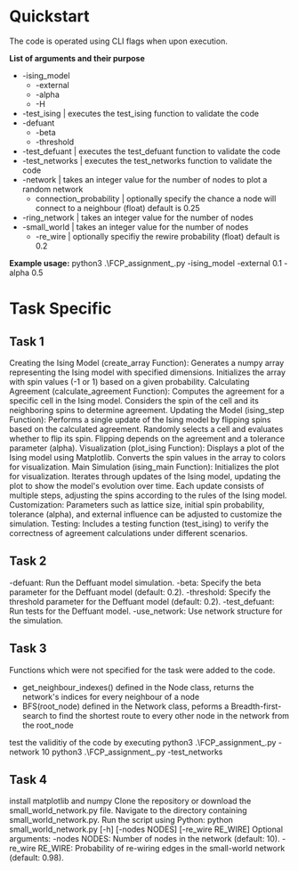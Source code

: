 # Quickstart

The code is operated using CLI flags when upon execution.

**List of arguments and their purpose**

* -ising_model
  * -external
  * -alpha
  * -H
* -test_ising | executes the test_ising function to validate the code
* -defuant
  * -beta
  * -threshold
* -test_defuant | executes the test_defuant function to validate the code
* -test_networks | executes the test_networks function to validate the code
* -network | takes an integer value for the number of nodes to plot a random network
  * connection_probability | optionally specify the chance a node will connect to a neighbour (float) default is 0.25
* -ring_network | takes an integer value for the number of nodes
* -small_world | takes an integer value for the number of nodes
  * -re_wire | optionally specifiy the rewire probability (float) default is 0.2

**Example usage:**
python3 .\\FCP_assignment_.py -ising_model -external 0.1 -alpha 0.5

# Task Specific

## Task 1

Creating the Ising Model (create_array Function):
Generates a numpy array representing the Ising model with specified dimensions.
Initializes the array with spin values (-1 or 1) based on a given probability.
Calculating Agreement (calculate_agreement Function):
Computes the agreement for a specific cell in the Ising model.
Considers the spin of the cell and its neighboring spins to determine agreement.
Updating the Model (ising_step Function):
Performs a single update of the Ising model by flipping spins based on the calculated agreement.
Randomly selects a cell and evaluates whether to flip its spin.
Flipping depends on the agreement and a tolerance parameter (alpha).
Visualization (plot_ising Function):
Displays a plot of the Ising model using Matplotlib.
Converts the spin values in the array to colors for visualization.
Main Simulation (ising_main Function):
Initializes the plot for visualization.
Iterates through updates of the Ising model, updating the plot to show the model's evolution over time.
Each update consists of multiple steps, adjusting the spins according to the rules of the Ising model.
Customization:
Parameters such as lattice size, initial spin probability, tolerance (alpha), and external influence can be adjusted to customize the simulation.
Testing:
Includes a testing function (test_ising) to verify the correctness of agreement calculations under different scenarios.

## Task 2

\-defuant: Run the Deffuant model simulation.
\-beta: Specify the beta parameter for the Deffuant model (default: 0.2).
\-threshold: Specify the threshold parameter for the Deffuant model (default: 0.2).
\-test_defuant: Run tests for the Deffuant model.
\-use_network: Use network structure for the simulation.

## Task 3

Functions which were not specified for the task were added to the code.

* get_neighbour_indexes() defined in the Node class, returns the network's indices for every neighbour of a node
* BFS(root_node) defined in the Network class, peforms a Breadth-first-search to find the shortest route to every other node in the network from the root_node

test the validitiy of the code by executing
python3 .\\FCP_assignment_.py -network 10
python3 .\\FCP_assignment_.py -test_networks

## Task 4

install matplotlib and numpy
Clone the repository or download the small_world_network.py file.
Navigate to the directory containing small_world_network.py.
Run the script using Python:
python small_world_network.py \[-h\] \[-nodes NODES\] \[-re_wire RE_WIRE\]
Optional arguments:
\-nodes NODES: Number of nodes in the network (default: 10).
\-re_wire RE_WIRE: Probability of re-wiring edges in the small-world network (default: 0.98).